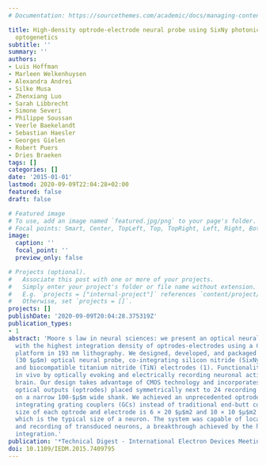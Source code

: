 ```yaml
---
# Documentation: https://sourcethemes.com/academic/docs/managing-content/

title: High-density optrode-electrode neural probe using SixNy photonics for in vivo
  optogenetics
subtitle: ''
summary: ''
authors:
- Luis Hoffman
- Marleen Welkenhuysen
- Alexandra Andrei
- Silke Musa
- Zhenxiang Luo
- Sarah Libbrecht
- Simone Severi
- Philippe Soussan
- Veerle Baekelandt
- Sebastian Haesler
- Georges Gielen
- Robert Puers
- Dries Braeken
tags: []
categories: []
date: '2015-01-01'
lastmod: 2020-09-09T22:04:28+02:00
featured: false
draft: false

# Featured image
# To use, add an image named `featured.jpg/png` to your page's folder.
# Focal points: Smart, Center, TopLeft, Top, TopRight, Left, Right, BottomLeft, Bottom, BottomRight.
image:
  caption: ''
  focal_point: ''
  preview_only: false

# Projects (optional).
#   Associate this post with one or more of your projects.
#   Simply enter your project's folder or file name without extension.
#   E.g. `projects = ["internal-project"]` references `content/project/deep-learning/index.md`.
#   Otherwise, set `projects = []`.
projects: []
publishDate: '2020-09-09T20:04:28.375319Z'
publication_types:
- 1
abstract: 'Moore s law in neural sciences: we present an optical neural probe (optoprobe)
  with the highest integration density of optrodes-electrodes using a CMOS process
  platform in 193 nm lithography. We designed, developed, and packaged an ultrathin
  (30 $μ$m) optical neural probe, co-integrating silicon nitride (SixNy) photonics
  and biocompatible titanium nitride (TiN) electrodes (1). Functionality was verified
  in vivo by optically evoking and electrically recording neuronal activity in a mouse
  brain. Our design takes advantage of CMOS technology and incorporates 12 miniaturized
  optical outputs (optrodes) placed symmetrically next to 24 recording electrodes
  on a narrow 100-$μ$m wide shank. We achieved an unprecedented optrode density by
  integrating grating couplers (GCs) instead of traditional end-butt coupling. The
  size of each optrode and electrode is 6 × 20 $μ$m2 and 10 × 10 $μ$m2 respectively,
  which is the typical size of a neuron. The system was capable of local excitation
  and recording of transduced neurons, a breakthrough achieved by the high-density
  integration.'
publication: '*Technical Digest - International Electron Devices Meeting, IEDM*'
doi: 10.1109/IEDM.2015.7409795
---
```

